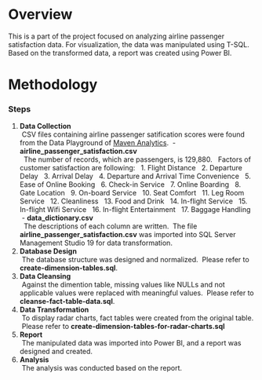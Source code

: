 # Overview
This is a part of the project focused on analyzing airline passenger satisfaction data. For visualization, the data was manipulated using T-SQL.
Based on the transformed data, a report was created using Power BI.

# Methodology
### Steps
1. **Data Collection**<br>
&nbsp;CSV files containing airline passenger satification scores were found from the Data Playground of [Maven Analytics](https://mavenanalytics.io/data-playground).
&nbsp;- **airline_passenger_satisfaction.csv**<br>
&nbsp;&nbsp;The number of records, which are passengers, is 129,880.
&nbsp;&nbsp;Factors of customer satisfaction are following:
&nbsp;&nbsp;1. Flight Distance
&nbsp;&nbsp;2. Departure Delay
&nbsp;&nbsp;3. Arrival Delay
&nbsp;&nbsp;4. Departure and Arrival Time Convenience
&nbsp;&nbsp;5. Ease of Online Booking
&nbsp;&nbsp;6. Check-in Service
&nbsp;&nbsp;7. Online Boarding
&nbsp;&nbsp;8. Gate Location
&nbsp;&nbsp;9. On-board Service
&nbsp;&nbsp;10. Seat Comfort
&nbsp;&nbsp;11. Leg Room Service
&nbsp;&nbsp;12. Cleanliness
&nbsp;&nbsp;13. Food and Drink
&nbsp;&nbsp;14. In-flight Service
&nbsp;&nbsp;15. In-flight Wifi Service
&nbsp;&nbsp;16. In-flight Entertainment
&nbsp;&nbsp;17. Baggage Handling
&nbsp;- **data_dictionary.csv**<br>
&nbsp;&nbsp;The descriptions of each column are written.
&nbsp;The file **airline_passenger_satisfaction.csv** was imported into SQL Server Management Studio 19 for data transformation.
2. **Database Design**<br>
&nbsp;The database structure was designed and normalized.
&nbsp;Please refer to **create-dimension-tables.sql**.
4. **Data Cleansing**<br>
&nbsp;Against the dimention table, missing values like NULLs and not applicable values were replaced with meaningful values.
&nbsp;Please refer to **cleanse-fact-table-data.sql**.
6. **Data Transformation**<br>
&nbsp;To display radar charts, fact tables were created from the original table.
&nbsp;Please refer to **create-dimension-tables-for-radar-charts.sql**
8. **Report**<br>
&nbsp;The manipulated data was imported into Power BI, and a report was designed and created.
9. **Analysis**<br>
&nbsp;The analysis was conducted based on the report.
